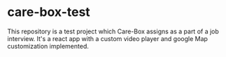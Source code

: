 # care-box-test

This repository is a test project which Care-Box assigns as a part of a job interview. It's a react app with a custom video player and google Map customization implemented.